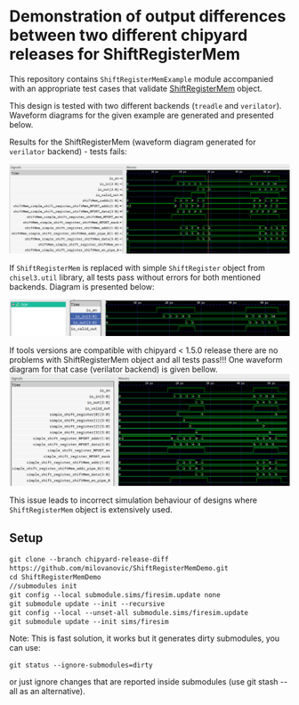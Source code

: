 

Demonstration of output differences between two different chipyard releases for ShiftRegisterMem
===================

This repository contains `ShiftRegisterMemExample` module accompanied with an appropriate test cases that validate [ShiftRegisterMem](https://github.com/ucb-bar/dsptools/blob/master/rocket/src/main/scala/craft/ShiftRegisterMem.scala) object.

This design is tested with two different backends (`treadle` and `verilator`).
Waveform diagrams for the given example are generated and presented below.

Results for the ShiftRegisterMem (waveform diagram generated for `verilator` backend) - tests fails:

![verilator backend](./doc/images/verilator_shift_mem.png)

If `ShiftRegisterMem` is replaced with simple `ShiftRegister` object from `chisel3.util` library, all tests pass without errors for both mentioned backends. Diagram is presented below:

![verilator backend](./doc/images/verilator_shift_reg.png)

If tools versions are compatible with chipyard < 1.5.0 release there are no problems with ShiftRegisterMem object and all tests pass!!!
One waveform diagram for that case (verilator backend) is given bellow.
![verilator backend](./doc/images/verilator_shift_mem_ok.png)

This issue leads to incorrect simulation behaviour of designs where `ShiftRegisterMem` object is extensively used.

## Setup

```
git clone --branch chipyard-release-diff https://github.com/milovanovic/ShiftRegisterMemDemo.git
cd ShiftRegisterMemDemo
//submodules init
git config --local submodule.sims/firesim.update none
git submodule update --init --recursive
git config --local --unset-all submodule.sims/firesim.update
git submodule update --init sims/firesim
```

Note: This is fast solution, it works but it generates dirty submodules, you can use:

    git status --ignore-submodules=dirty

or just ignore changes that are reported inside submodules (use git stash --all as an alternative).

